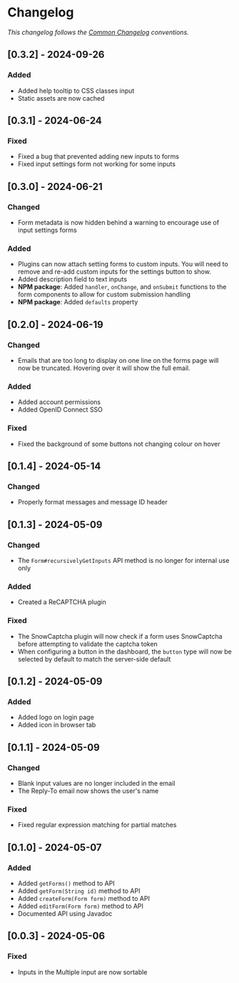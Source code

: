 # Changelog

_This changelog follows the [Common Changelog](https://common-changelog.org/) conventions._

## [0.3.2] - 2024-09-26

### Added

- Added help tooltip to CSS classes input
- Static assets are now cached

## [0.3.1] - 2024-06-24

### Fixed

- Fixed a bug that prevented adding new inputs to forms
- Fixed input settings form not working for some inputs

## [0.3.0] - 2024-06-21

### Changed

- Form metadata is now hidden behind a warning to encourage use of input settings forms

### Added

- Plugins can now attach setting forms to custom inputs. You will need to remove and re-add custom inputs for the settings button to show.
- Added description field to text inputs
- **NPM package**: Added `handler`, `onChange`, and `onSubmit` functions to the form components to allow for custom submission handling
- **NPM package**: Added `defaults` property

## [0.2.0] - 2024-06-19

### Changed

- Emails that are too long to display on one line on the forms page will now be truncated. Hovering over it will show the full email.

### Added

- Added account permissions
- Added OpenID Connect SSO

### Fixed

- Fixed the background of some buttons not changing colour on hover

## [0.1.4] - 2024-05-14

### Changed

- Properly format messages and message ID header

## [0.1.3] - 2024-05-09

### Changed

- The `Form#recursivelyGetInputs` API method is no longer for internal use only

### Added

- Created a ReCAPTCHA plugin

### Fixed

- The SnowCaptcha plugin will now check if a form uses SnowCaptcha before attempting to validate the captcha token
- When configuring a button in the dashboard, the `button` type will now be selected by default to match the server-side default

## [0.1.2] - 2024-05-09

### Added

- Added logo on login page
- Added icon in browser tab

## [0.1.1] - 2024-05-09

### Changed

- Blank input values are no longer included in the email
- The Reply-To email now shows the user's name

### Fixed

- Fixed regular expression matching for partial matches

## [0.1.0] - 2024-05-07

### Added

- Added `getForms()` method to API
- Added `getForm(String id)` method to API
- Added `createForm(Form form)` method to API
- Added `editForm(Form form)` method to API
- Documented API using Javadoc

## [0.0.3] - 2024-05-06

### Fixed

- Inputs in the Multiple input are now sortable
